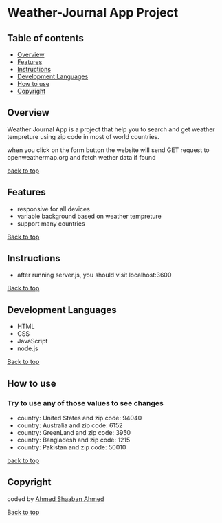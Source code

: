 # Weather-Journal App Project

## Table of contents

* [Overview](#overview)
* [Features](#features)
* [Instructions](#instructions)
* [Development Languages](#development-languages)
* [How to use](#how-to-use)
* [Copyright](#copyright)

## Overview
Weather Journal App is a project that help you to search and get weather tempreture using zip code in most of world countries.

when you click on the form button the website will send GET request to openweathermap.org and fetch wether data if found

[back to top](#table-of-contents)

## Features

* responsive for all devices
* variable background based on weather tempreture
* support many countries

[Back to top](#table-of-contents)

## Instructions

* after running server.js, you should visit localhost:3600

[Back to top](#table-of-contents)

## Development Languages

*  HTML
*  CSS
*  JavaScript
*  node.js

[Back to top](#table-of-contents)

## How to use
### Try to use any of those values to see changes
* country: United States and zip code: 94040
* country: Australia and zip code: 6152
* country: GreenLand and zip code: 3950
* country: Bangladesh and zip code: 1215
* country: Pakistan and zip code: 50010

[back to top](#table-of-contents)

## Copyright
coded by [Ahmed Shaaban Ahmed](https://www.linkedin.com/in/ahmed-shaaban2210/)

[Back to top](#table-of-contents)